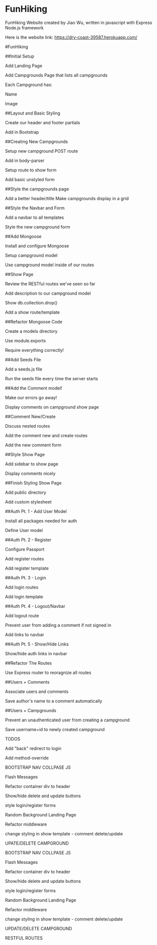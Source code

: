 # FunHiking
FunHiking Website created by Jiao Wu, written in javascript with Express Node.js framework


Here is the website link: https://dry-coast-39587.herokuapp.com/

#FunHiking

##Initial Setup

Add Landing Page

Add Campgrounds Page that lists all campgrounds

Each Campground has:

Name

Image


##Layout and Basic Styling

Create our header and footer partials

Add in Bootstrap



##Creating New Campgrounds

Setup new campground POST route

Add in body-parser

Setup route to show form

Add basic unstyled form



##Style the campgrounds page

Add a better header/title
Make campgrounds display in a grid


##Style the Navbar and Form

Add a navbar to all templates

Style the new campground form


##Add Mongoose

Install and configure Mongoose

Setup campground model

Use campground model inside of our routes


##Show Page

Review the RESTful routes we've seen so far

Add description to our campground model

Show db.collection.drop()

Add a show route/template

##Refactor Mongoose Code

Create a models directory

Use module.exports

Require everything correctly!

##Add Seeds File

Add a seeds.js file

Run the seeds file every time the server starts

##Add the Comment model!

Make our errors go away!

Display comments on campground show page

##Comment New/Create

Discuss nested routes

Add the comment new and create routes

Add the new comment form



##Style Show Page

Add sidebar to show page

Display comments nicely

##Finish Styling Show Page

Add public directory

Add custom stylesheet

##Auth Pt. 1 - Add User Model

Install all packages needed for auth

Define User model

##Auth Pt. 2 - Register

Configure Passport

Add register routes

Add register template

##Auth Pt. 3 - Login

Add login routes

Add login template

##Auth Pt. 4 - Logout/Navbar

Add logout route

Prevent user from adding a comment if not signed in

Add links to navbar

##Auth Pt. 5 - Show/Hide Links

Show/hide auth links in navbar

##Refactor The Routes

Use Express router to reoragnize all routes

##Users + Comments

Associate users and comments

Save author's name to a comment automatically

##Users + Campgrounds

Prevent an unauthenticated user from creating a campground

Save username+id to newly created campground

TODOS

Add "back" redirect to login

Add method-override

BOOTSTRAP NAV COLLPASE JS

Flash Messages

Refactor container div to header

Show/hide delete and update buttons

style login/register forms

Random Background Landing Page

Refactor middleware

change styling in show template - comment delete/update

UPATE/DELETE CAMPGROUND

BOOTSTRAP NAV COLLPASE JS

Flash Messages

Refactor container div to header

Show/hide delete and update buttons

style login/register forms

Random Background Landing Page

Refactor middleware

change styling in show template - comment delete/update

UPDATE/DELETE CAMPGROUND

RESTFUL ROUTES
